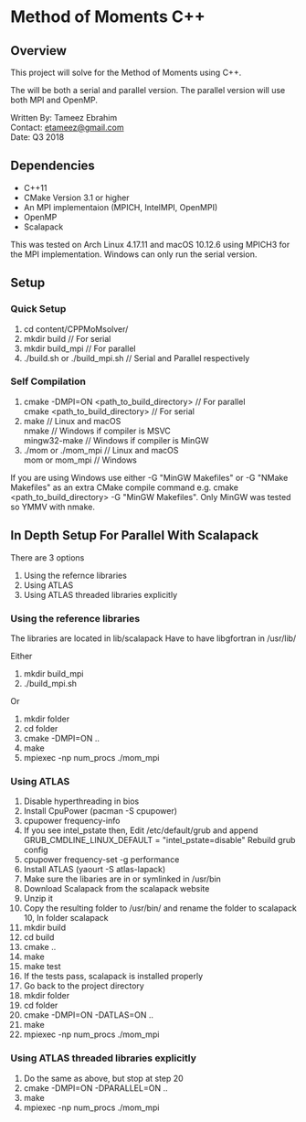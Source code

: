 # Method of Moments C++

## Overview

This project will solve for the Method of Moments using C++.

The will be both a serial and parallel version. The parallel version will use both MPI and OpenMP.

Written By: Tameez Ebrahim  
Contact:    etameez@gmail.com  
Date:       Q3 2018  

## Dependencies

* C++11
* CMake Version 3.1 or higher
* An MPI implementaion (MPICH, IntelMPI, OpenMPI) 
* OpenMP
* Scalapack

This was tested on Arch Linux 4.17.11 and macOS 10.12.6 using MPICH3 for the MPI implementation. Windows can only run the serial version.

## Setup

### Quick Setup
1. cd content/CPPMoMsolver/
2. mkdir build                      // For serial 
3. mkdir build_mpi                  // For parallel
4. ./build.sh or ./build_mpi.sh     // Serial and Parallel respectively  

### Self Compilation
1. cmake -DMPI=ON <path_to_build_directory> // For parallel  
   cmake <path_to_build_directory>          // For serial  
2. make                                     // Linux and macOS  
   nmake                                    // Windows if compiler is MSVC   
   mingw32-make                             // Windows if compiler is MinGW  
3. ./mom or ./mom_mpi                       // Linux and macOS  
   mom or mom_mpi                           // Windows  

If you are using Windows use either -G "MinGW Makefiles" or -G "NMake Makefiles" as an extra CMake compile command
e.g. cmake <path_to_build_directory> -G "MinGW Makefiles". Only MinGW was tested so YMMV with nmake.

## In Depth Setup For Parallel With Scalapack

There are 3 options  
1. Using the refernce libraries
2. Using ATLAS
3. Using ATLAS threaded libraries explicitly

### Using the reference libraries
The libraries are located in lib/scalapack
Have  to have libgfortran in /usr/lib/

Either
1. mkdir build_mpi
2. ./build_mpi.sh

Or
1. mkdir folder
2. cd folder
3. cmake -DMPI=ON ..
4. make
5. mpiexec -np num_procs ./mom_mpi

### Using ATLAS
1. Disable hyperthreading in bios
2. Install CpuPower (pacman -S cpupower)
3. cpupower frequency-info
4. If you see intel_pstate then,
 	Edit /etc/default/grub and append GRUB_CMDLINE_LINUX_DEFAULT = "intel_pstate=disable"
 	Rebuild grub config
5. cpupower frequency-set -g performance
6. Install ATLAS (yaourt -S atlas-lapack)
7. Make sure the libaries are in or symlinked in /usr/bin
8. Download Scalapack from the scalapack website
8. Unzip it
9. Copy the resulting folder to /usr/bin/ and rename the folder to scalapack
10, In folder scalapack
11. mkdir build
12. cd build
13. cmake ..
14. make
15. make test 
16. If the tests pass, scalapack is installed properly
17. Go back to the project directory
18. mkdir folder
19. cd folder
20. cmake -DMPI=ON -DATLAS=ON ..
21. make
22. mpiexec -np num_procs ./mom_mpi 

### Using ATLAS threaded libraries explicitly
1. Do the same as above, but stop at step 20
2. cmake -DMPI=ON -DPARALLEL=ON ..
3. make
4. mpiexec -np num_procs ./mom_mpi 

















